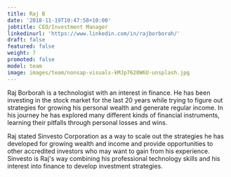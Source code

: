 ```yaml
---
title: Raj B
date: '2018-11-19T10:47:58+10:00'
jobtitle: CEO/Investment Manager
linkedinurl: 'https://www.linkedin.com/in/rajborborah/'
draft: false
featured: false
weight: 7
promoted: false
model: team
image: images/team/nonsap-visuals-kMJp7620W6U-unsplash.jpg
---
```

Raj Borborah is a technologist with an interest in finance. He has been investing in the stock market for the last 20 years while trying to figure out strategies for growing his personal wealth and generate regular income. In his journey he has explored many different kinds of financial instruments, learning their pitfalls through personal losses and wins. 

Raj stated Sinvesto Corporation as a way to scale out the strategies he has developed for growing wealth and income and provide opportunities to other accredited investors who may want to gain from his experience. Sinvesto is Raj's way combining his professional technology skills and his interest into finance to develop investment strategies.
